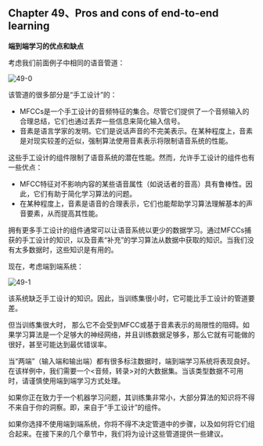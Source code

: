 ## Chapter 49、Pros and cons of end-to-end learning

**端到端学习的优点和缺点**

考虑我们前面例子中相同的语音管道：

![49-0](http://oow6unnib.bkt.clouddn.com/myl-c49-0.jpg)

该管道的很多部分是“手工设计”的：

- MFCCs是一个手工设计的音频特征的集合。尽管它们提供了一个音频输入的合理总结，它们也通过丢弃一些信息来简化输入信号。
- 音素是语言学家的发明。它们是说话声音的不完美表示。在某种程度上，音素是对现实较差的近似，强制算法使用音素表示将限制语音系统的性能。

这些手工设计的组件限制了语音系统的潜在性能。然而，允许手工设计的组件也有一些优点：

- MFCC特征对不影响内容的某些语音属性（如说话者的音高）具有鲁棒性。因此，它们有助于简化学习算法的问题。
- 在某种程度上，音素是语音的合理表示，它们也能帮助学习算法理解基本的声音要素，从而提高其性能。

拥有更多手工设计的组件通常可以让语音系统以更少的数据学习。通过MFCCs捕获的手工设计的知识，以及音素“补充”的学习算法从数据中获取的知识。当我们没有太多数据时，这些知识是有用的。

现在，考虑端到端系统：

![49-1](http://oow6unnib.bkt.clouddn.com/myl-c49-1.jpg)

该系统缺乏手工设计的知识。因此，当训练集很小时，它可能比手工设计的管道要差。

但当训练集很大时， 那么它不会受到MFCC或基于音素表示的局限性的阻碍。如果学习算法是一个足够大的神经网络，并且训练数据足够多，那么它就有可能做的很好，甚至可能达到最优错误率。

当“两端”（输入端和输出端）都有很多标注数据时，端到端学习系统将表现良好。在该样例中，我们需要一个<音频，转录>对的大数据集。当该类型数据不可用时，请谨慎使用端到端学习方式处理。

如果你正在致力于一个机器学习问题，其训练集非常小，大部分算法的知识将不得不来自于你的洞察。即，来自于“手工设计”的组件。

如果你选择不使用端到端系统，你将不得不决定管道中的步骤，以及如何将它们组合起来。在接下来的几个章节中，我们将为设计这些管道提供一些建议。

